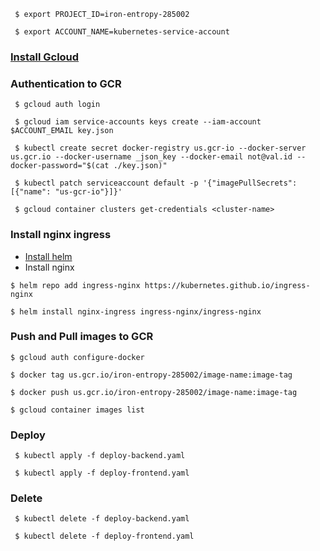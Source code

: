 ```
 $ export PROJECT_ID=iron-entropy-285002
```

```
 $ export ACCOUNT_NAME=kubernetes-service-account
```

### [Install Gcloud](https://cloud.google.com/sdk/docs/quickstarts)

### Authentication to GCR
```
 $ gcloud auth login
```

```
 $ gcloud iam service-accounts keys create --iam-account $ACCOUNT_EMAIL key.json
```

```
 $ kubectl create secret docker-registry us.gcr-io --docker-server us.gcr.io --docker-username _json_key --docker-email not@val.id --docker-password="$(cat ./key.json)"
```

```
 $ kubectl patch serviceaccount default -p '{"imagePullSecrets": [{"name": "us-gcr-io"}]}'
```

```
 $ gcloud container clusters get-credentials <cluster-name> 
```

### Install nginx ingress
- [Install helm](https://www.techrepublic.com/article/how-to-install-the-kubernetes-package-manager-helm/)
- Install nginx

```
$ helm repo add ingress-nginx https://kubernetes.github.io/ingress-nginx
```

```
$ helm install nginx-ingress ingress-nginx/ingress-nginx
```

### Push and Pull images to GCR

  ```
  $ gcloud auth configure-docker
  ```

  ```
  $ docker tag us.gcr.io/iron-entropy-285002/image-name:image-tag
  ```

  ```
  $ docker push us.gcr.io/iron-entropy-285002/image-name:image-tag
  ```

  ```
  $ gcloud container images list
  ```

### Deploy

```
 $ kubectl apply -f deploy-backend.yaml
```

```
 $ kubectl apply -f deploy-frontend.yaml
```


### Delete

```
 $ kubectl delete -f deploy-backend.yaml
```

```
 $ kubectl delete -f deploy-frontend.yaml
```
